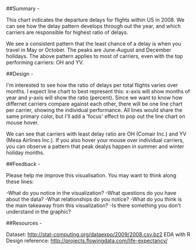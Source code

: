 ##Summary - 

This chart indicates the departure delays for flights within US in 2008. We can see how the delay pattern develops through out the year, and which carriers are responsible for highest ratio of delays.

We see a consistent pattern that the least chance of a delay is when you travel in May or October. The peaks are June-August and December holidays. The above pattern applies to most of carriers, even with the top performing carriers: OH and YV. 

##Design - 

I'm interested to see how the ratio of delays per total flights varies over months. I expect line chart to best represent this: x-axis will show months of year and y-axis will show the ratio (percent). Since we want to know how differnet carriers compare against each other, there will be one line chart per carrier, showing the individual performance. All lines would share the same primary color, but I'll add a 'focus' effect to pop out the line chart on mouse hover. 

We can see that carriers with least delay ratio are OH (Comair Inc.) and YV (Mesa Airlines Inc.). If you also hover your mouse over individual carriers, you can observe a pattern that peak dealys happen in summer and winter holiday months. 


##Feedback - 

Please help me improve this visualisation. You may want to think along these lines:

-What do you notice in the visualization?
-What questions do you have about the data?
-What relationships do you notice?
-What do you think is the main takeaway from this visualization?
-Is there something you don’t understand in the graphic?

##Resources - 

Dataset: http://stat-computing.org/dataexpo/2009/2008.csv.bz2
EDA with R
Design reference: http://projects.flowingdata.com/life-expectancy/
